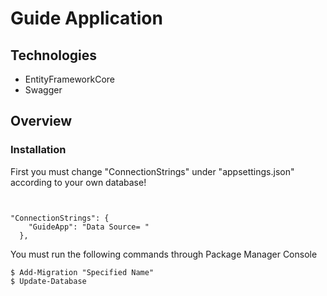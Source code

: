 # Guide Application

## Technologies

* EntityFrameworkCore
* Swagger

## Overview

### Installation
First you must change "ConnectionStrings" under "appsettings.json" according to your own database!
```solidity


"ConnectionStrings": {
    "GuideApp": "Data Source= "
  },

```
You must run the following commands through Package Manager Console 

```console
$ Add-Migration "Specified Name"
$ Update-Database
```
